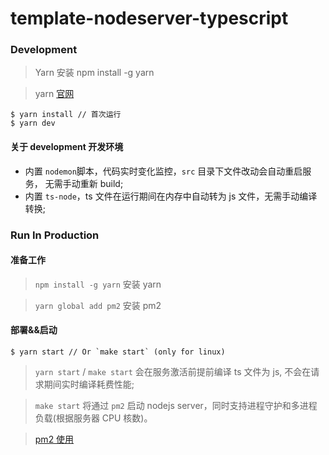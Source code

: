 # template-nodeserver-typescript

### Development

> Yarn 安装 npm install -g yarn

> yarn [官网](https://yarnpkg.com/)

```
$ yarn install // 首次运行
$ yarn dev
```

#### 关于 development 开发环境

- 内置 `nodemon`脚本，代码实时变化监控，`src` 目录下文件改动会自动重启服务， 无需手动重新 build;
- 内置 `ts-node`，ts 文件在运行期间在内存中自动转为 js 文件，无需手动编译转换;

### Run In Production

#### 准备工作

> `npm install -g yarn` 安装 yarn

> `yarn global add pm2` 安装 pm2

#### 部署&&启动

```
$ yarn start // Or `make start` (only for linux)
```

> `yarn start` / `make start` 会在服务激活前提前编译 ts 文件为 js, 不会在请求期间实时编译耗费性能;

> `make start` 将通过 `pm2` 启动 nodejs server，同时支持进程守护和多进程负载(根据服务器 CPU 核数)。

> [pm2 使用](https://pm2.keymetrics.io/)
